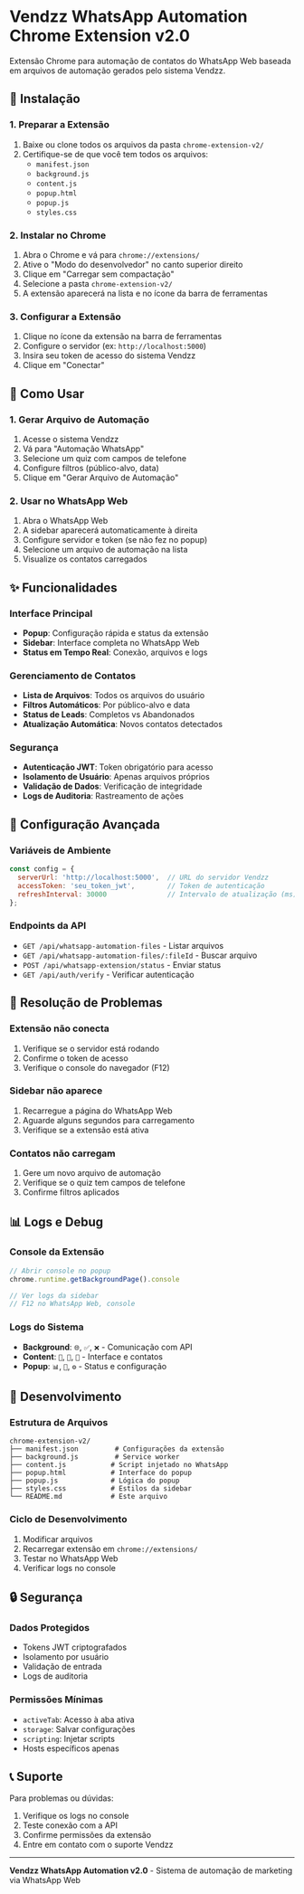 # Vendzz WhatsApp Automation Chrome Extension v2.0

Extensão Chrome para automação de contatos do WhatsApp Web baseada em arquivos de automação gerados pelo sistema Vendzz.

## 🚀 Instalação

### 1. Preparar a Extensão
1. Baixe ou clone todos os arquivos da pasta `chrome-extension-v2/`
2. Certifique-se de que você tem todos os arquivos:
   - `manifest.json`
   - `background.js`
   - `content.js`
   - `popup.html`
   - `popup.js`
   - `styles.css`

### 2. Instalar no Chrome
1. Abra o Chrome e vá para `chrome://extensions/`
2. Ative o "Modo do desenvolvedor" no canto superior direito
3. Clique em "Carregar sem compactação"
4. Selecione a pasta `chrome-extension-v2/`
5. A extensão aparecerá na lista e no ícone da barra de ferramentas

### 3. Configurar a Extensão
1. Clique no ícone da extensão na barra de ferramentas
2. Configure o servidor (ex: `http://localhost:5000`)
3. Insira seu token de acesso do sistema Vendzz
4. Clique em "Conectar"

## 📱 Como Usar

### 1. Gerar Arquivo de Automação
1. Acesse o sistema Vendzz
2. Vá para "Automação WhatsApp"
3. Selecione um quiz com campos de telefone
4. Configure filtros (público-alvo, data)
5. Clique em "Gerar Arquivo de Automação"

### 2. Usar no WhatsApp Web
1. Abra o WhatsApp Web
2. A sidebar aparecerá automaticamente à direita
3. Configure servidor e token (se não fez no popup)
4. Selecione um arquivo de automação na lista
5. Visualize os contatos carregados

## ✨ Funcionalidades

### Interface Principal
- **Popup**: Configuração rápida e status da extensão
- **Sidebar**: Interface completa no WhatsApp Web
- **Status em Tempo Real**: Conexão, arquivos e logs

### Gerenciamento de Contatos
- **Lista de Arquivos**: Todos os arquivos do usuário
- **Filtros Automáticos**: Por público-alvo e data
- **Status de Leads**: Completos vs Abandonados
- **Atualização Automática**: Novos contatos detectados

### Segurança
- **Autenticação JWT**: Token obrigatório para acesso
- **Isolamento de Usuário**: Apenas arquivos próprios
- **Validação de Dados**: Verificação de integridade
- **Logs de Auditoria**: Rastreamento de ações

## 🔧 Configuração Avançada

### Variáveis de Ambiente
```javascript
const config = {
  serverUrl: 'http://localhost:5000',  // URL do servidor Vendzz
  accessToken: 'seu_token_jwt',        // Token de autenticação
  refreshInterval: 30000               // Intervalo de atualização (ms)
};
```

### Endpoints da API
- `GET /api/whatsapp-automation-files` - Listar arquivos
- `GET /api/whatsapp-automation-files/:fileId` - Buscar arquivo
- `POST /api/whatsapp-extension/status` - Enviar status
- `GET /api/auth/verify` - Verificar autenticação

## 🐛 Resolução de Problemas

### Extensão não conecta
1. Verifique se o servidor está rodando
2. Confirme o token de acesso
3. Verifique o console do navegador (F12)

### Sidebar não aparece
1. Recarregue a página do WhatsApp Web
2. Aguarde alguns segundos para carregamento
3. Verifique se a extensão está ativa

### Contatos não carregam
1. Gere um novo arquivo de automação
2. Verifique se o quiz tem campos de telefone
3. Confirme filtros aplicados

## 📊 Logs e Debug

### Console da Extensão
```javascript
// Abrir console no popup
chrome.runtime.getBackgroundPage().console

// Ver logs da sidebar
// F12 no WhatsApp Web, console
```

### Logs do Sistema
- **Background**: `🌐`, `✅`, `❌` - Comunicação com API
- **Content**: `🎯`, `📱`, `📄` - Interface e contatos  
- **Popup**: `📊`, `🔄`, `⚙️` - Status e configuração

## 🚀 Desenvolvimento

### Estrutura de Arquivos
```
chrome-extension-v2/
├── manifest.json         # Configurações da extensão
├── background.js         # Service worker
├── content.js           # Script injetado no WhatsApp
├── popup.html           # Interface do popup
├── popup.js             # Lógica do popup
├── styles.css           # Estilos da sidebar
└── README.md            # Este arquivo
```

### Ciclo de Desenvolvimento
1. Modificar arquivos
2. Recarregar extensão em `chrome://extensions/`
3. Testar no WhatsApp Web
4. Verificar logs no console

## 🔒 Segurança

### Dados Protegidos
- Tokens JWT criptografados
- Isolamento por usuário
- Validação de entrada
- Logs de auditoria

### Permissões Mínimas
- `activeTab`: Acesso à aba ativa
- `storage`: Salvar configurações
- `scripting`: Injetar scripts
- Hosts específicos apenas

## 📞 Suporte

Para problemas ou dúvidas:
1. Verifique os logs no console
2. Teste conexão com a API
3. Confirme permissões da extensão
4. Entre em contato com o suporte Vendzz

---

**Vendzz WhatsApp Automation v2.0** - Sistema de automação de marketing via WhatsApp Web